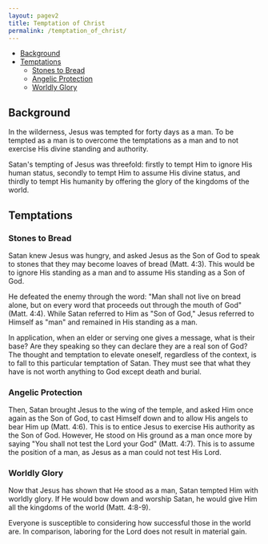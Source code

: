```yaml
---
layout: pagev2
title: Temptation of Christ
permalink: /temptation_of_christ/
---
```

- [Background](#background)
- [Temptations](#temptations)
  - [Stones to Bread](#stones-to-bread)
  - [Angelic Protection](#angelic-protection)
  - [Worldly Glory](#worldly-glory)

## Background

In the wilderness, Jesus was tempted for forty days as a man. To be tempted as a man is to overcome the temptations as a man and to not exercise His divine standing and authority.

Satan's tempting of Jesus was threefold: firstly to tempt Him to ignore His human status, secondly to tempt Him to assume His divine status, and thirdly to tempt His humanity by offering the glory of the kingdoms of the world.

## Temptations

### Stones to Bread

Satan knew Jesus was hungry, and asked Jesus as the Son of God to speak to stones that they may become loaves of bread (Matt. 4:3). This would be to ignore His standing as a man and to assume His standing as a Son of God. 

He defeated the enemy through the word: "Man shall not live on bread alone, but on every word that proceeds out through the mouth of God" (Matt. 4:4). While Satan referred to Him as "Son of God," Jesus referred to Himself as "man" and remained in His standing as a man.

In application, when an elder or serving one gives a message, what is their base? Are they speaking so they can declare they are a real son of God? The thought and temptation to elevate oneself, regardless of the context, is to fall to this particular temptation of Satan. They must see that what they have is not worth anything to God except death and burial.


### Angelic Protection

Then, Satan brought Jesus to the wing of the temple, and asked Him once again as the Son of God, to cast Himself down and to allow His angels to bear Him up (Matt. 4:6). This is to entice Jesus to exercise His authority as the Son of God. However, He stood on His ground as a man once more by saying "You shall not test the Lord your God" (Matt. 4:7). This is to assume the position of a man, as Jesus as a man could not test His Lord.

### Worldly Glory

Now that Jesus has shown that He stood as a man, Satan tempted Him with worldly glory. If He would bow down and worship Satan, he would give Him all the kingdoms of the world (Matt. 4:8-9). 

Everyone is susceptible to considering how successful those in the world are. In comparison, laboring for the Lord does not result in material gain.

